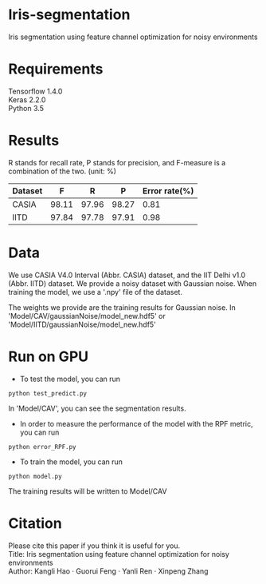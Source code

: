 # Iris-segmentation
Iris segmentation using feature channel optimization for noisy environments

# Requirements
Tensorflow 1.4.0  
Keras 2.2.0  
Python 3.5
# Results
R stands for recall rate, P stands for precision, and F-measure is a combination of the two. (unit: %)

 Dataset | F | R | P |Error rate(%)
 ---- | ----- | ------ | ------  | ------  
CASIA | 98.11 | 97.96 |98.27 | 0.81
 IITD | 97.84| 97.78 |97.91 |0.98
 
# Data
We use CASIA V4.0 Interval (Abbr. CASIA) dataset, and the IIT Delhi v1.0 (Abbr. IITD) dataset. We provide a noisy dataset with Gaussian noise. When training the model, we use a '.npy' file of the dataset. 

The weights we provide are the training results for Gaussian noise. In 'Model/CAV/gaussianNoise/model_new.hdf5' or 'Model/IITD/gaussianNoise/model_new.hdf5'

# Run on GPU

* To test the model, you can run
```
python test_predict.py
```
 In 'Model/CAV', you can see the segmentation results.

* In order to measure the performance of the model with the RPF metric, you can run
```
python error_RPF.py
```  

* To train the model, you can run
```
python model.py
```
 The training results will be written to Model/CAV
# Citation
Please cite this paper if you think it is useful for you.  
Title: Iris segmentation using feature channel optimization for noisy environments  
Author: Kangli Hao · Guorui Feng · Yanli Ren · Xinpeng Zhang
